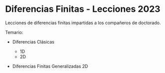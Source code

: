 # Diferencias Finitas - Lecciones 2023

Lecciones de diferencias finitas impartidas a los compañeros de doctorado.

Temario:

- Diferencias Clásicas
  
  - 1D
  - 2D

- Diferencias Finitas Generalizadas 2D

